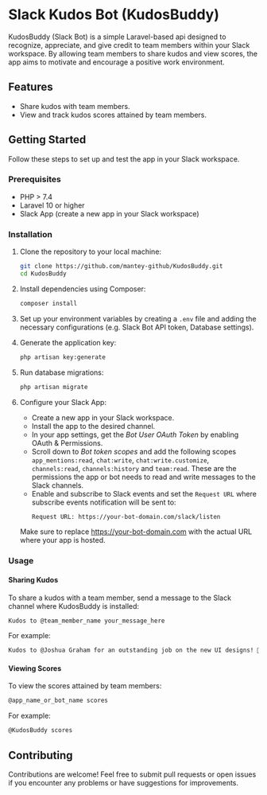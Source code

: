 # Slack Kudos Bot (KudosBuddy)
KudosBuddy (Slack Bot) is a simple Laravel-based api designed to recognize, appreciate, and give credit to team members within your Slack workspace. By allowing team members to share kudos and view scores, the app aims to motivate and encourage a positive work environment.

## Features
- Share kudos with team members.
- View and track kudos scores attained by team members.

## Getting Started
Follow these steps to set up and test the app in your Slack workspace.

### Prerequisites
- PHP > 7.4
- Laravel 10 or higher
- Slack App (create a new app in your Slack workspace)

### Installation
1. Clone the repository to your local machine:
   ```bash
   git clone https://github.com/mantey-github/KudosBuddy.git
   cd KudosBuddy
   ```

2. Install dependencies using Composer:
   ```bash
   composer install
   ```

3. Set up your environment variables by creating a `.env` file and adding the necessary configurations (e.g. Slack Bot API token, Database settings).

4. Generate the application key:
   ```bash
   php artisan key:generate
   ```

5. Run database migrations:
   ```bash
   php artisan migrate
   ```

6. Configure your Slack App:
    - Create a new app in your Slack workspace.
    - Install the app to the desired channel.
    - In your app settings, get the *Bot User OAuth Token* by enabling OAuth & Permissions.
    - Scroll down to *Bot token scopes* and add the following scopes `app_mentions:read`, `chat:write`, `chat:write.customize`, `channels:read`, `channels:history` and `team:read`. These are the permissions the app or bot needs to read and write messages to the Slack channels.
    - Enable and subscribe to Slack events and set the `Request URL` where subscribe events notification will be sent to:
        ```bash
        Request URL: https://your-bot-domain.com/slack/listen
        ```
    Make sure to replace https://your-bot-domain.com with the actual URL where your app is hosted.

### Usage

#### Sharing Kudos
To share a kudos with a team member, send a message to the Slack channel where KudosBuddy is installed:
   ```bash
   Kudos to @team_member_name your_message_here
   ```
For example:
   ```bash
   Kudos to @Joshua Graham for an outstanding job on the new UI designs! 🌟
   ```

#### Viewing Scores
To view the scores attained by team members:
   ```bash
   @app_name_or_bot_name scores
   ```
For example:
   ```bash
   @KudosBuddy scores
   ```

## Contributing
Contributions are welcome! Feel free to submit pull requests or open issues if you encounter any problems or have suggestions for improvements.

